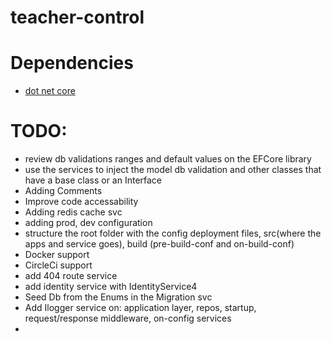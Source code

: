 # teacher-control

# Dependencies
 - [dot net core]()

# TODO:
- review db validations ranges and default values on the EFCore library
- use the services to inject the model db validation and other classes that have a base class or an Interface
- Adding Comments
- Improve code accessability
- Adding redis cache svc
- adding prod, dev configuration
- structure the root folder with the config deployment files, src(where the apps and service goes), build (pre-build-conf and on-build-conf)
- Docker support
- CircleCi support
- add 404 route service
- add identity service with IdentityService4
- Seed Db from the Enums in the Migration svc
- Add Ilogger service on: application layer, repos, startup, request/response middleware, on-config services
- 